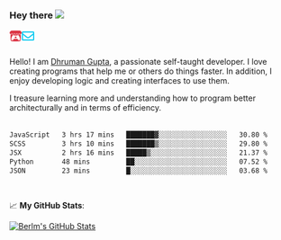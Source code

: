 ### Hey there <img src="https://media.giphy.com/media/hvRJCLFzcasrR4ia7z/giphy.gif" width="25px">

<a href="https://itch.io/profile/berlm">
  <img align="left" alt="Berlm's Itch" width="22px" src="/assets/itch-io.svg" />
</a>
<a href="mailto:me@berlm.me">
  <img align="left" alt="Email Berlm" width="22px" src="/assets/envelope.svg" />
</a>

<br />  
<br />  
  
Hello! I am [Dhruman Gupta](https://berlm.me/), a passionate self-taught developer. I love creating programs that help me or others do things faster. In addition, I enjoy developing logic and creating interfaces to use them.  

I treasure learning more and understanding how to program better architecturally and in terms of efficiency.  
<br />

<!--START_SECTION:waka-->
```text
JavaScript   3 hrs 17 mins   ███████▓░░░░░░░░░░░░░░░░░   30.80 % 
SCSS         3 hrs 10 mins   ███████▒░░░░░░░░░░░░░░░░░   29.80 % 
JSX          2 hrs 16 mins   █████▒░░░░░░░░░░░░░░░░░░░   21.37 % 
Python       48 mins         ██░░░░░░░░░░░░░░░░░░░░░░░   07.52 % 
JSON         23 mins         █░░░░░░░░░░░░░░░░░░░░░░░░   03.68 % 
```
<!--END_SECTION:waka-->
<br />  

📈 **My GitHub Stats**:  

[![Berlm's GitHub Stats](https://github-readme-stats.vercel.app/api?username=dhrumangupta&theme=gotham&show_icons=true&count_private=true)](https://berlm.me)
